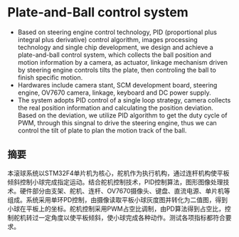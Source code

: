 # Plate-and-Ball control system

- Based on steering engine control technology, PID (proportional plus integral plus derivative) control algorithm, images processing technology and single chip development, we design and achieve a plate-and-ball control system, which collects the ball position and motion information by a camera, as actuator, linkage mechanism driven by steering engine controls tilts the plate, then controling the ball to finish specific motion.
- Hardwares include camera stant, SCM development board, steering engine, OV7670 camera, linkage, keyboard and DC power supply.
- The system adopts PID control of a single loop strategy, camera collects the real position information and calculating the position deviation. Based on the deviation, we utilize PID algorithm to get the duty cycle of PWM, through this singnal to drive the steering engine, thus we can control the tilt of plate to plan the motion track of the ball.

## 摘要

本滚球系统以STM32F4单片机为核心，舵机作为执行机构，通过连杆机构使平板倾斜控制小球完成指定运动。结合舵机控制技术，PID控制算法，图形图像处理技术。硬件部分由支架、舵机、连杆、OV7670摄像头、键盘、直流电源、单片机等组成。系统采用单环PD控制，由摄像读取平板小球灰度图并转化为二值图，得到小球在平板上的坐标。舵机控制采用PWM占空比调制，由PD算法得到占空比，控制舵机转过一定角度以使平板倾斜，使小球完成各种动作。测试各项指标都符合要求。
